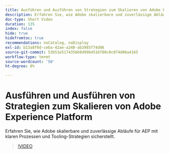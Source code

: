 ```yaml
---
title: Ausführen und Ausführen von Strategien zum Skalieren von Adobe Experience Platform
description: Erfahren Sie, wie Adobe skalierbare und zuverlässige Abläufe für AEP mit klaren Prozessen und Tooling-Strategien sicherstellt.
doc-type: Short Video
duration: 135
index: false
hide: true
hidefromtoc: true
recommendations: noCatalog, noDisplay
exl-id: b13a8f0d-ceba-42ae-a240-ab3985f74d86
source-git-commit: 53b51e517435668d99b4516f80c0c074d06a4165
workflow-type: tm+mt
source-wordcount: '50'
ht-degree: 0%

---
```


# Ausführen und Ausführen von Strategien zum Skalieren von Adobe Experience Platform

Erfahren Sie, wie Adobe skalierbare und zuverlässige Abläufe für AEP mit klaren Prozessen und Tooling-Strategien sicherstellt.

<!-- 62_S655_3442541_134_run-and-operate-strategies-for-scaling-adobe-experience-platform -->
>[!VIDEO](https://video.tv.adobe.com/v/3458255/?learn=on&enablevpops=true)
